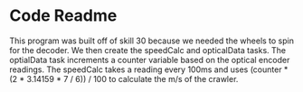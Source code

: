 # Code Readme

This program was built off of skill 30 because we needed the wheels to spin for the decoder. We then create the speedCalc and opticalData tasks. The optialData task increments a counter variable based on the optical encoder readings. The speedCalc takes a reading every 100ms and uses (counter * (2 * 3.14159 * 7 / 6)) / 100 to calculate the m/s of the crawler.
